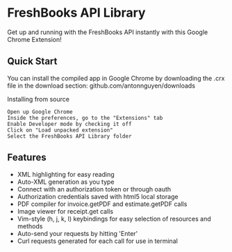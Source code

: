 # FreshBooks API Library
      
  Get up and running with the FreshBooks API instantly with this Google Chrome Extension!

## Quick Start

 You can install the compiled app in Google Chrome by downloading the .crx file in the download section: 
 github.com/antonnguyen/downloads

 Installing from source

    Open up Google Chrome
    Inside the preferences, go to the "Extensions" tab
    Enable Developer mode by checking it off
    Click on "Load unpacked extension"
    Select the FreshBooks API Library folder

## Features

  * XML highlighting for easy reading
  * Auto-XML generation as you type
  * Connect with an authorization token or through oauth
  * Authorization credentials saved with html5 local storage
  * PDF compiler for invoice.getPDF and estimate.getPDF calls
  * Image viewer for receipt.get calls
  * Vim-style (h, j, k, l) keybindings for easy selection of resources and methods
  * Auto-send your requests by hitting 'Enter'
  * Curl requests generated for each call for use in terminal